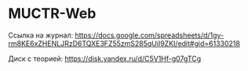 # MUCTR-Web


Ссылка на журнал: https://docs.google.com/spreadsheets/d/1gy-rm8KE6xZHENLJRzD6TQXE3FZ55zmS285qUiI9ZKI/edit#gid=61330218


Диск с теорией: https://disk.yandex.ru/d/C5V1Hf-g07gTCg
